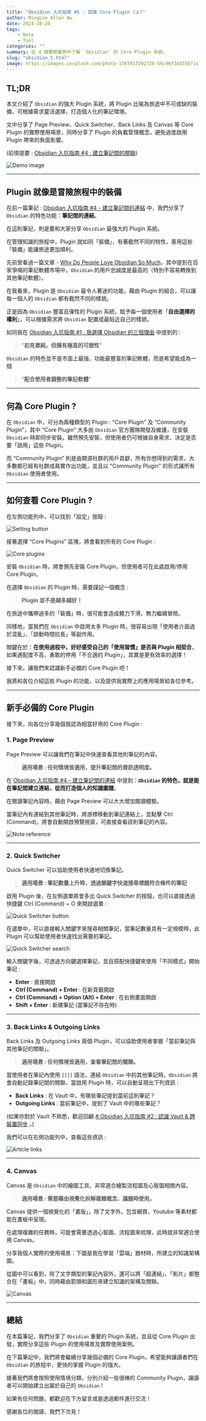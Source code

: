 ```yaml
---
title: "Obsidian 入坑指南 #5 : 認識 Core Plugin (上)"
author: MingLun Allen Wu
date: 2024-10-26
tags: 
    - Note
    - Tool
categories: ""
summary: 從 4 個實際案例中了解 `Obsidian` 的 Core Plugin 系統。
slug: "obsidian_5.html"
image: https://images.unsplash.com/photo-1565817292726-56c96f34355b?ixlib=rb-4.0.3&ixid=M3wxMjA3fDB8MHxwaG90by1wYWdlfHx8fGVufDB8fHx8fA%3D%3D&auto=format&fit=crop&w=2969&q=80
---
```


## TL;DR

本文介紹了 `Obsidian` 的強大 Plugin 系統，將 Plugin 比喻為旅途中不可或缺的裝備，可根據需求靈活選擇，打造個人化的筆記環境。

文中分享了 Page Preview、Quick Switcher、Back Links 及 Canvas 等 Core Plugin 的實際使用場景，同時分享了 Plugin 的負載管理概念，避免過度啟用 Plugin 帶來的負面影響。

(前情提要 : [Obsidian 入坑指南 #4 : 建立筆記間的關聯](https://minglunwu.com/notes/2024/obsidian_4.html/))

![Demo image](https://minglunwu.com/images/20241027/path.png)

---

## Plugin 就像是冒險旅程中的裝備

在前一篇筆記 : [Obsidian 入坑指南 #4 - 建立筆記間的連結](https://minglunwu.com/notes/2024/obsidian_4.html/) 中，我們分享了 `Obsidian` 的特色功能：**筆記間的連結**。

在這則筆記，則是要和大家分享 `Obsidian` 最強大的 Plugin 系統。

在管理知識的旅程中，Plugin 就如同「裝備」，有著截然不同的特性，善用這些「裝備」能讓旅途更加順利。

先前曾看過一篇文章 - [Why Do People Love Obsidian So Much](https://beingpax.medium.com/why-do-people-love-obsidian-so-much-56db62db1bc7)，其中提到在百家爭鳴的筆記軟體市場中，`Obsidian` 的用戶忠誠度是最高的（特別不容易轉換到其他筆記軟體）。

在我看來，Plugin 是 `Obsidian` 最令人著迷的功能，藉由 Plugin 的組合，可以讓每一個人的 `Obsidian` 都有截然不同的樣貌。

正是因為 `Obsidian` 豐富且彈性的 Plugin 系統，賦予每一個使用者「**自由選擇的權利**」，可以根據需求將 `Obsidian` 配置成最貼近自己的樣貌。

如同我在 [Obsidian 入坑指南 #1 : 我選擇 Obsidian 的三個理由](https://minglunwu.com/notes/2023/obsidian_1.html/) 中提到的 :

> "**初見單純，但擁有極高的可塑性**"
 
`Obsidian` 的特色並不是市面上最強、功能最豐富的筆記軟體，而是希望能成為一個

> "**配合使用者調整的筆記軟體**"

---

## 何為 Core Plugin ?

在 `Obsidian` 中，可分為兩種類型的 Plugin : “Core Plugin” 及 “Community Plugin”，其中 “Core Plugin” 大多由 `Obsidian` 官方團隊開發及維護，在安裝 `Obsidian` 時即同步安裝。雖然預先安裝，但使用者仍可根據自身需求，決定是否要「啟用」這些 Plugin。

而 “Community Plugin” 則是由開源社群的用戶貢獻，所有你想得到的需求，大多數都已經有社群成員實作出功能，並且以 "Community Plugin" 的形式讓所有 `Obsidian` 使用者使用。

---

## 如何查看 Core Plugin ?

在左側功能列中，可以找到「設定」按鈕 :

![Setting button](https://minglunwu.com/images/20241027/settings.png)

接著選擇 “Core Plugins” 區塊，將會看到所有的 Core Plugin :

![Core plugins](https://minglunwu.com/images/20241027/core_plugins.png)

安裝 `Obsidian` 時，將會預先安裝 Core Plugin，但使用者可在此處啟用/停用 Core Plugin。

在選擇 `Obsidian` 的 Plugin 時，需要謹記一個概念 :

> **Plugin 並不是越多越好！**

在旅途中攜帶過多的「裝備」時，很可能會造成體力下滑，無力繼續冒險。

同樣地，當我們在 `Obsidian` 中啟用太多 Plugin 時，很容易出現「使用者介面過於混亂」、「啟動時間拉長」等副作用。

關鍵在於：**在使用過程中，好好感受自己的「使用習慣」是否與 Plugin 相契合**，如果適配度不高，勇敢的停用「不合適的 Plugin」，其實是更有效率的選擇！

接下來，讓我們來認識新手必備的 Core Plugin 吧！

我將和各位介紹這些 Plugin 的功能，以及提供我實際上的應用場景給各位參考。

---

## 新手必備的 Core Plugin

接下來，向各位分享幾個我認為相當好用的 Core Plugin :

### 1. Page Preview

Page Preview 可以讓我們在筆記中快速查看其他則筆記的內容。

> **適用場景 : 任何情境皆適用，提升筆記間的資訊透明度。**

在 [Obsidian 入坑指南 #4 - 建立筆記間的連結](https://minglunwu.com/notes/2024/obsidian_4.html/) 中提到：**`Obsidian` 的特色，就是能在筆記間建立連結，從而打造個人的知識圖譜**。

在閱讀筆記內容時，藉由 Page Preview 可以大大增加閱讀體驗。

當筆記內有連結到其他筆記時，將游標移動到筆記連結上，並點擊 Ctrl (Command)，將會自動開啟預覽視窗，可直接查看該則筆記的內容。

![Note reference](https://minglunwu.com/images/20241027/ref.png)

---

### 2. Quick Switcher

Quick Switcher 可以協助使用者快速地切換筆記。

> **適用場景 : 筆記數量上升時，透過關鍵字快速搜尋標題符合條件的筆記**

啟用 Plugin 後，在左側選單將會多出 Quick Switcher 的按鈕，也可以直接透過快捷鍵 Ctrl (Command) + O 來開啟選單 :

![Quick Switcher button](https://minglunwu.com/images/20241027/qs_button.png)

在選單中，可以直接輸入關鍵字來搜尋相關筆記，當筆記數量具有一定規模時，此 Plugin 可以幫助使用者快速找出需要的筆記。

![Quick Switcher search](https://minglunwu.com/images/20241027/search.png)

輸入關鍵字後，可透過方向鍵選擇筆記，並且搭配快捷鍵來使用「不同模式」開始筆記 :

+ **Enter** : 直接開啟
+ **Ctrl (Command) + Enter** : 在新頁籤開啟
+ **Ctrl (Command) + Option (Alt) + Enter** : 在右側畫面開啟
+ **Shift + Enter** : 新建筆記 (當筆記不存在時)

---

### 3. Back Links & Outgoing Links

Back Links 及 Outgoing Links 兩個 Plugin，可以協助使用者掌握「當前筆記與其他筆記的關聯」。

> **適用場景 : 任何情境皆適用，查看筆記間的關聯。**

當使用者在筆記內使用 `[[]]` 語法，連結 `Obsidian` 中的其他筆記時，`Obsidian` 將會自動記錄筆記間的關聯，當啟用 Plugin 時，可以自動呈現出下列資訊 :

+ **Back Links** : 在 Vault 中，有哪些筆記提到當前這則筆記？
+ **Outgoing Links** : 當前筆記中，提到了 Vault 中的哪些筆記？

(如果你對於 Vault 不熟悉，歡迎回顧 [# Obsidian 入坑指南 #2 : 認識 Vault & 跨裝置同步](https://minglunwu.com/notes/2024/obsidian_2.html/) 。)

我們可以在右側功能列中，查看這些資訊 :

![Article links](https://minglunwu.com/images/20241027/graph.png)

---

### 4. Canvas

Canvas 是 `Obsidian` 中的繪圖工具，非常適合繪製流程圖及心智圖相關內容。

> **適用場景 : 需要藉由視覺化拆解複雜概念、議題時使用。**

Canvas 提供一個視覺化的「畫版」，除了文字外，包含網頁、Youtube 等素材都能在畫板中呈現。

在處理複雜的任務時，可能會需要透過心智圖、流程圖來梳理，此時就非常適合使用 Canvas。

分享我個人實際的使用場景：下圖是我在學習「雲端」題材時，所建立的知識架構圖。

從圖中可以看到，除了文字類型的筆記內容外，還可以將「超連結」、「影片」都整合在「畫板」中，同時藉由箭頭和圖形來建立知識的架構及關聯。

![Canvas](https://minglunwu.com/images/20241027/canvas.png)

---

## 總結

在本篇筆記，我們分享了 `Obsidian` 重要的 Plugin 系統，並且從 Core Plugin 出發，實際分享這些 Plugin 的使用場景及實際使用案例。

在下篇筆記中，我們將會繼續分享幾個必備的 Core Plugin，希望能夠讓讀者們在 `Obsidian` 的旅程中，更快的掌握 Plugin 的強大。

接著我們將會按照使用情境分類，分別介紹一些很棒的 Community Plugin，讓讀者可以開始建立出屬於自己的 `Obsidian` !

如果有任何問題，都歡迎在下方留言或是透過郵件進行交流！

感謝各位的閱讀，我們下次見！
